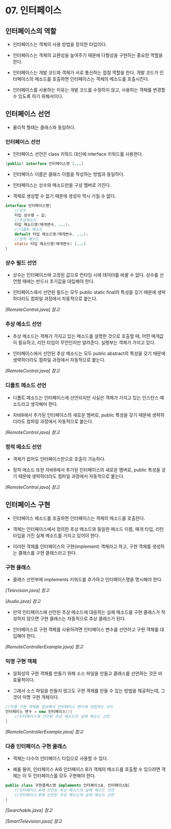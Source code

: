 # 07. 인터페이스
## 인터페이스의 역할

* 인터페이스는 객체의 사용 방법을 정의한 타입이다.

* 인터페이스는 객체의 교환성을 높여주기 때문에 다형성을 구현하는 중요한 역할을 한다.

* 인터페이스는 개발 코드와 객체가 서로 통신하는 접점 역할을 한다. 개발 코드가 인터페이스의 메소드를 호출하면 인터페이스는 객체의 메소드를 호출시킨다.

* 인터페이스를 사용하는 이유는 개발 코드를 수정하지 않고, 사용하는 객체를 변경할 수 있도록 하기 위해서이다.

## 인터페이스 선언

* 물리적 형태는 클래스와 동일하다.

### 인터페이스 선언

* 인터페이스 선언은 class 키워드 대신에 interface 키워드를 사용한다.

```java
[public] interface 인터페이스명 {...}
```

* 인터페이스 이름은 클래스 이름을 작성하는 방법과 동일하다.

* 인터페이스는 상수와 메소드만을 구성 멤버로 가진다.

* 객체로 생성할 수 없기 때문에 생성자 역시 가질 수 없다.

```java
interface 인터페이스명{
    //상수
    타입 상수명 = 값;
    //추상메소드
    타입 메소드명(매개변수, ...);
    //디폴트 메소드
    default 타입 메소드명(매개변수, ...);
    //정적 메소드
    static 타입 메소드명(매개변수) {...}
}
```

### 상수 필드 선언

* 상수는 인터페이스에 고정된 값으로 런타임 시에 데이터를 바꿀 수 없다. 상수를 선언할 때에는 반드시 초기값을 대입해야 한다.

* 인터페이스에서 선언된 필드는 모두 public static final의 특성을 갖기 때문에 생략하더라도 컴파일 과정에서 자동적으로 붙는다.

_[RemoteControl.java] 참고_

### 추상 메소드 선언

* 추상 메소드는 객체가 가지고 있는 메소드를 설명한 것으로 호출할 때, 어떤 매개값이 필요하고, 리턴 타입이 무언인지만 알려준다. 실행부는 객체가 가지고 있다.

* 인터페이스에서 선언된 추상 메소드는 모두 public abstract의 특성을 갖기 때문에 생략하더라도 컴파일 과정에서 자동적으로 붙는다.

_[RemoteControl.java] 참고_

### 디폴트 메소드 선언

* 디폴트 메소드는 인터페이스에 선언되지만 사실은 객체가 가지고 있는 인스턴스 메소드라고 생각해야 한다.

* 자바8에서 추가된 인터페이스의 새로운 멤버로, public 특성을 갖기 때문에 생략하더라도 컴파일 과정에서 자동적으로 붙는다.

_[RemoteControl.java] 참고_

### 정적 메소드 선언

* 객체가 없어도 인터페이스만으로 호출이 가능하다.

* 정적 메소드 또한 자바8에서 추가된 인터페이스의 새로운 멤버로, public 특성을 갖기 때문에 생략하더라도 컴파일 과정에서 자동적으로 붙는다.

_[RemoteControl.java] 참고_

## 인터페이스 구현

* 인터페이스 메소드를 호출하면 인터페이스는 객체의 메소드를 호출한다.

* 객체는 인터페이스에서 정의한 추상 메소드와 동일한 메소드 이름, 매개 타입, 리턴 타입을 가진 실체 메소드를 가지고 있어야 한다.

* 이러한 객체를 인터페이스의 구현(implement) 객체라고 하고, 구현 객체를 생성하는 클래스를 구현 클래스라고 한다.

### 구현 클래스

* 클래스 선언부에 implements 키워드를 추가하고 인터페이스명을 명시해야 한다.

_[Television.java] 참고_

_[Audio.java] 참고_

* 만약 인터페이스에 선언된 추상 메소드에 대응하는 실체 메소드를 구현 클래스가 작성하지 않으면 구현 클래스는 자동적으로 추상 클래스가 된다.

* 인터페이스로 구현 객체를 사용하려면 인터페이스 변수를 선언하고 구현 객체를 대입해야 한다.

_[RemoteControllerExample.java] 참고_

### 익명 구현 객체

* 일회성의 구현 객체를 만들기 위해 소스 파일을 만들고 클래스를 선언하는 것은 비효율적이다.

* 그래서 소스 파일을 만들지 않고도 구현 객체를 만들 수 있는 방법을 제공하는데, 그것이 익명 구현 객체이다.

```java
//익명 구현 객체를 생성해서 인터페이스 변수에 대입하는 코드
인터페이스 변수 = new 인터페이스(){
    //인터페이스에 선언된 추상 메소드의 실체 메소드 선언
}
```

_[RemoteControllerExample.java] 참고_

### 다중 인터페이스 구현 클래스

* 객체는 다수의 인터페이스 타입으로 사용할 수 있다.

* 예를 들어, 인터페이스 A와 인터페이스 B가 객체의 메소드를 호출할 수 있으려면 객체는 이 두 인터페이스를 모두 구현해야 한다.

```java
public class 구현클래스명 implements 인터페이스A, 인터페이스B{
    //인터페이스 A에 선언된 추상 메소드의 실체 메소드 선언
    //인터페이스 B에 선언된 추상 메소드의 실체 메소드 선언
}
```

_[Searchable.java] 참고_

_[SmartTelevision.java] 참고_